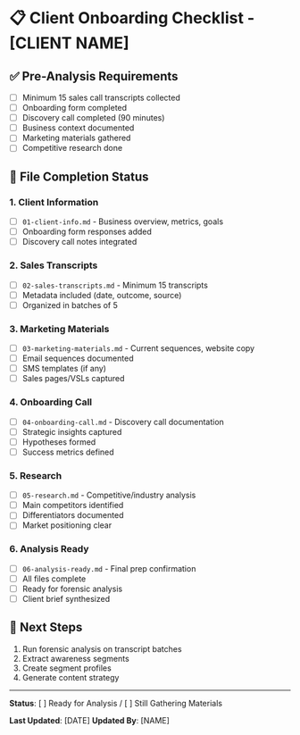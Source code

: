 # 📋 Client Onboarding Checklist - [CLIENT NAME]

## ✅ Pre-Analysis Requirements
- [ ] Minimum 15 sales call transcripts collected
- [ ] Onboarding form completed
- [ ] Discovery call completed (90 minutes)
- [ ] Business context documented
- [ ] Marketing materials gathered
- [ ] Competitive research done

## 📁 File Completion Status

### 1. Client Information
- [ ] `01-client-info.md` - Business overview, metrics, goals
- [ ] Onboarding form responses added
- [ ] Discovery call notes integrated

### 2. Sales Transcripts  
- [ ] `02-sales-transcripts.md` - Minimum 15 transcripts
- [ ] Metadata included (date, outcome, source)
- [ ] Organized in batches of 5

### 3. Marketing Materials
- [ ] `03-marketing-materials.md` - Current sequences, website copy
- [ ] Email sequences documented
- [ ] SMS templates (if any)
- [ ] Sales pages/VSLs captured

### 4. Onboarding Call
- [ ] `04-onboarding-call.md` - Discovery call documentation
- [ ] Strategic insights captured
- [ ] Hypotheses formed
- [ ] Success metrics defined

### 5. Research
- [ ] `05-research.md` - Competitive/industry analysis
- [ ] Main competitors identified
- [ ] Differentiators documented
- [ ] Market positioning clear

### 6. Analysis Ready
- [ ] `06-analysis-ready.md` - Final prep confirmation
- [ ] All files complete
- [ ] Ready for forensic analysis
- [ ] Client brief synthesized

## 🚀 Next Steps
1. Run forensic analysis on transcript batches
2. Extract awareness segments
3. Create segment profiles
4. Generate content strategy

---

**Status**: [ ] Ready for Analysis / [ ] Still Gathering Materials

**Last Updated**: [DATE]
**Updated By**: [NAME] 